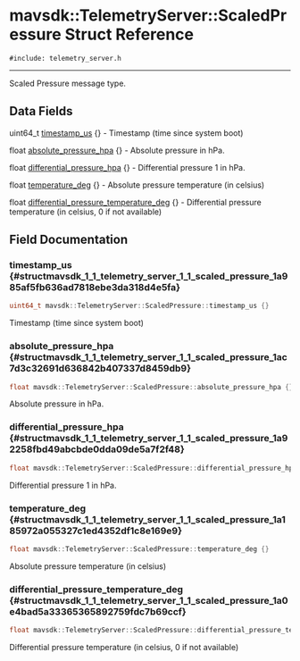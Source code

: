 # mavsdk::TelemetryServer::ScaledPressure Struct Reference
`#include: telemetry_server.h`

----


Scaled Pressure message type. 


## Data Fields


uint64_t [timestamp_us](#structmavsdk_1_1_telemetry_server_1_1_scaled_pressure_1a985af5fb636ad7818ebe3da318d4e5fa) {} - Timestamp (time since system boot)

float [absolute_pressure_hpa](#structmavsdk_1_1_telemetry_server_1_1_scaled_pressure_1ac7d3c32691d636842b407337d8459db9) {} - Absolute pressure in hPa.

float [differential_pressure_hpa](#structmavsdk_1_1_telemetry_server_1_1_scaled_pressure_1a92258fbd49abcbde0dda09de5a7f2f48) {} - Differential pressure 1 in hPa.

float [temperature_deg](#structmavsdk_1_1_telemetry_server_1_1_scaled_pressure_1a185972a055327c1ed4352df1c8e169e9) {} - Absolute pressure temperature (in celsius)

float [differential_pressure_temperature_deg](#structmavsdk_1_1_telemetry_server_1_1_scaled_pressure_1a0e4bad5a33365365892759fdc7b69ccf) {} - Differential pressure temperature (in celsius, 0 if not available)


## Field Documentation


### timestamp_us {#structmavsdk_1_1_telemetry_server_1_1_scaled_pressure_1a985af5fb636ad7818ebe3da318d4e5fa}

```cpp
uint64_t mavsdk::TelemetryServer::ScaledPressure::timestamp_us {}
```


Timestamp (time since system boot)


### absolute_pressure_hpa {#structmavsdk_1_1_telemetry_server_1_1_scaled_pressure_1ac7d3c32691d636842b407337d8459db9}

```cpp
float mavsdk::TelemetryServer::ScaledPressure::absolute_pressure_hpa {}
```


Absolute pressure in hPa.


### differential_pressure_hpa {#structmavsdk_1_1_telemetry_server_1_1_scaled_pressure_1a92258fbd49abcbde0dda09de5a7f2f48}

```cpp
float mavsdk::TelemetryServer::ScaledPressure::differential_pressure_hpa {}
```


Differential pressure 1 in hPa.


### temperature_deg {#structmavsdk_1_1_telemetry_server_1_1_scaled_pressure_1a185972a055327c1ed4352df1c8e169e9}

```cpp
float mavsdk::TelemetryServer::ScaledPressure::temperature_deg {}
```


Absolute pressure temperature (in celsius)


### differential_pressure_temperature_deg {#structmavsdk_1_1_telemetry_server_1_1_scaled_pressure_1a0e4bad5a33365365892759fdc7b69ccf}

```cpp
float mavsdk::TelemetryServer::ScaledPressure::differential_pressure_temperature_deg {}
```


Differential pressure temperature (in celsius, 0 if not available)


